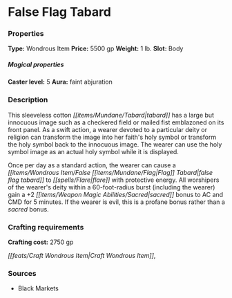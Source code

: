 ﻿---
Title: "False Flag Tabard"
Type: "Wondrous Item"
Price: "5500 gp"
Weight: "1 lb."
Slot: "Body"
Caster level: "5"
Aura: "faint abjuration"
Description: |
  "This sleeveless cotton tabard has a large but innocuous image such as a checkered field or mailed fist emblazoned on its front panel. As a swift action, a wearer devoted to a particular deity or religion can transform the image into her faith's holy symbol or transform the holy symbol back to the innocuous image. The wearer can use the holy symbol image as an actual holy symbol while it is displayed.
  Once per day as a standard action, the wearer can cause a _false flag tabard_ to flare with protective energy. All worshipers of the wearer's deity within a 60-foot-radius burst (including the wearer) gain a +2 sacred bonus to AC and CMD for 5 minutes. If the wearer is evil, this is a profane bonus rather than a sacred bonus."
Crafting cost: "2750 gp"
Sources: "['Black Markets']"
---

# False Flag Tabard

### Properties

**Type:** Wondrous Item **Price:** 5500 gp **Weight:** 1 lb. **Slot:** Body

##### Magical properties

**Caster level:** 5 **Aura:** faint abjuration

### Description

This sleeveless cotton _[[items/Mundane/Tabard|tabard]]_ has a large but innocuous image such as a checkered field or mailed fist emblazoned on its front panel. As a swift action, a wearer devoted to a particular deity or religion can transform the image into her faith's holy symbol or transform the holy symbol back to the innocuous image. The wearer can use the holy symbol image as an actual holy symbol while it is displayed.

Once per day as a standard action, the wearer can cause a _[[items/Wondrous Item/False _[[items/Mundane/Flag|Flag]]_ Tabard|false _flag_ tabard]]_ to _[[spells/Flare|flare]]_ with protective energy. All worshipers of the wearer's deity within a 60-foot-radius burst (including the wearer) gain a +2 _[[items/Weapon Magic Abilities/Sacred|sacred]]_ bonus to AC and CMD for 5 minutes. If the wearer is evil, this is a profane bonus rather than a _sacred_ bonus.

### Crafting requirements

**Crafting cost:** 2750 gp

_[[feats/Craft Wondrous Item|Craft Wondrous Item]]_,

### Sources

* Black Markets